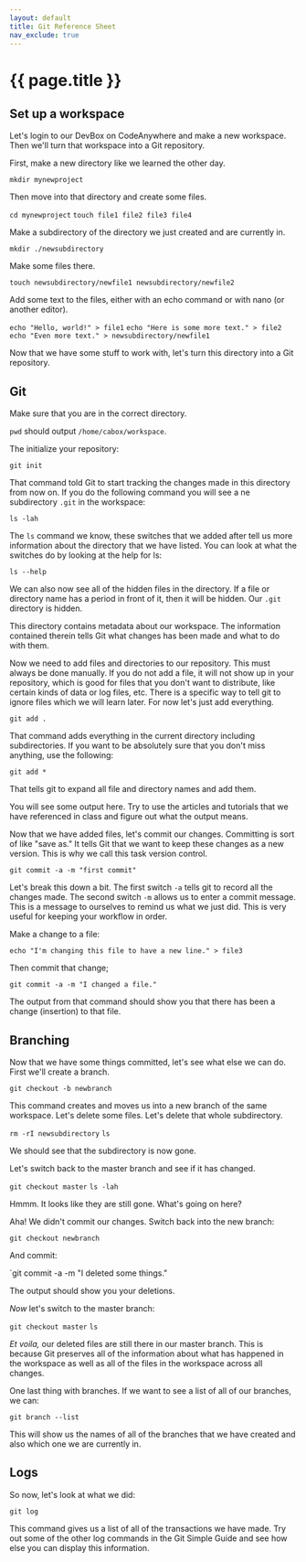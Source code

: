 ```yaml
---
layout: default
title: Git Reference Sheet
nav_exclude: true
---
```


# {{ page.title }}

## Set up a workspace

Let's login to our DevBox on CodeAnywhere and make a new workspace. 
Then we'll turn that workspace into a Git repository. 

First, make a new directory like we learned the other day. 

`mkdir mynewproject`

Then move into that directory and create some files. 

`cd mynewproject`
`touch file1 file2 file3 file4`

Make a subdirectory of the directory we just created and are currently in. 

`mkdir ./newsubdirectory`

Make some files there.

`touch newsubdirectory/newfile1 newsubdirectory/newfile2`

Add some text to the files, either with an echo command or with nano (or another editor).

`echo "Hello, world!" > file1`
`echo "Here is some more text." > file2`
`echo "Even more text." > newsubdirectory/newfile1`

Now that we have some stuff to work with, let's turn this directory into a Git repository. 

## Git 

Make sure that you are in the correct directory. 

`pwd` should output `/home/cabox/workspace`.

The initialize your repository:

`git init`

That command told Git to start tracking the changes made in this directory from now on. 
If you do the following command you will see a ne subdirectory `.git` in the workspace:

`ls -lah`

The `ls` command we know, these switches that we added after tell us more information about the directory that we have listed. 
You can look at what the switches do by looking at the help for ls:

`ls --help` 

We can also now see all of the hidden files in the directory. 
If a file or directory name has a period in front of it, then it will be hidden. 
Our `.git` directory is hidden. 

This directory contains metadata about our workspace. 
The information contained therein tells Git what changes has been made and what to do with them. 

Now we need to add files and directories to our repository. 
This must always be done manually. 
If you do not add a file, it will not show up in your repository, which is good for files that you don't want to distribute, like certain kinds of data or log files, etc. 
There is a specific way to tell git to ignore files which we will learn later. 
For now let's just add everything. 

`git add .`

That command adds everything in the current directory including subdirectories.
If you want to be absolutely sure that you don't miss anything, use the following:

`git add *`

That tells git to expand all file and directory names and add them. 

You will see some output here. 
Try to use the articles and tutorials that we have referenced in class and figure out what the output means. 

Now that we have added files, let's commit our changes. 
Committing is sort of like "save as." 
It tells Git that we want to keep these changes as a new version. 
This is why we call this task version control. 

`git commit -a -m "first commit"`

Let's break this down a bit. 
The first switch `-a` tells git to record all the changes made. 
The second switch `-m` allows us to enter a commit message. 
This is a message to ourselves to remind us what we just did. 
This is very useful for keeping your workflow in order. 

Make a change to a file:

`echo "I'm changing this file to have a new line." > file3`

Then commit that change;

`git commit -a -m "I changed a file."`

The output from that command should show you that there has been a change (insertion) to that file.

## Branching

Now that we have some things committed, let's see what else we can do. 
First we'll create a branch. 

`git checkout -b newbranch`

This command creates and moves us into a new branch of the same workspace. 
Let's delete some files. 
Let's delete that whole subdirectory. 

`rm -rI newsubdirectory`
`ls`

We should see that the subdirectory is now gone. 

Let's switch back to the master branch and see if it has changed. 

`git checkout master`
`ls -lah`

Hmmm. It looks like they are still gone. What's going on here?

Aha! We didn't commit our changes. Switch back into the new branch:

`git checkout newbranch`

And commit:

`git commit -a -m "I deleted some things."

The output should show you your deletions. 

*Now* let's switch to the master branch: 

`git checkout master`
`ls`

*Et voila,* our deleted files are still there in our master branch. 
This is because Git preserves all of the information about what has happened in the workspace as well as all of the files in the workspace across all changes. 

One last thing with branches. 
If we want to see a list of all of our branches, we can:

`git branch --list`

This will show us the names of all of the branches that we have created and also which one we are currently in. 

## Logs

So now, let's look at what we did:

`git log`

This command gives us a list of all of the transactions we have made. 
Try out some of the other log commands in the Git Simple Guide and see how else you can display this information. 
